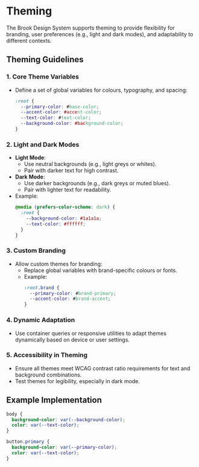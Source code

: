 
# Theming

The Brook Design System supports theming to provide flexibility for branding, user preferences (e.g., light and dark modes), and adaptability to different contexts.

## Theming Guidelines

### 1. Core Theme Variables
- Define a set of global variables for colours, typography, and spacing:
  ```css
  :root {
    --primary-color: #base-color;
    --accent-color: #accent-color;
    --text-color: #text-color;
    --background-color: #background-color;
  }
  ```

### 2. Light and Dark Modes
- **Light Mode**:
  - Use neutral backgrounds (e.g., light greys or whites).
  - Pair with darker text for high contrast.
- **Dark Mode**:
  - Use darker backgrounds (e.g., dark greys or muted blues).
  - Pair with lighter text for readability.
- Example:
  ```css
  @media (prefers-color-scheme: dark) {
    :root {
      --background-color: #1a1a1a;
      --text-color: #ffffff;
    }
  }
  ```

### 3. Custom Branding
- Allow custom themes for branding:
  - Replace global variables with brand-specific colours or fonts.
  - Example:
    ```css
    :root.brand {
      --primary-color: #brand-primary;
      --accent-color: #brand-accent;
    }
    ```

### 4. Dynamic Adaptation
- Use container queries or responsive utilities to adapt themes dynamically based on device or user settings.

### 5. Accessibility in Theming
- Ensure all themes meet WCAG contrast ratio requirements for text and background combinations.
- Test themes for legibility, especially in dark mode.

## Example Implementation
```css
body {
  background-color: var(--background-color);
  color: var(--text-color);
}

button.primary {
  background-color: var(--primary-color);
  color: var(--text-color);
}
```
